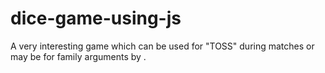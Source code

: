# dice-game-using-js
A very interesting game which can be used  for "TOSS" during matches or may be for family arguments by .
